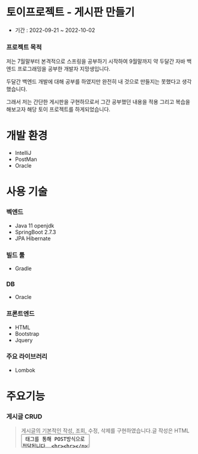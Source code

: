 # 토이프로젝트 - 게시판 만들기
* 기간 : 2022-09-21 ~ 2022-10-02
### 프로젝트 목적
저는 7월말부터 본격적으로 스프링을 공부하기 시작하여 9월말까지 약 두달간 자바 백엔드 프로그래밍을 공부한 개발자 지망생입니다.

두달간 백엔드 개발에 대해 공부를 하였지만 완전히 내 것으로 만들지는 못했다고 생각했습니다.

그래서 저는 간단한 게시판을 구현하므로서 그간 공부했던 내용을 적용 그리고 복습을 해보고자 해당 토이 프로젝트를 하게되었습니다.
# 개발 환경
* IntelliJ
* PostMan
* Oracle
# 사용 기술
### 벡엔드
* Java 11 openjdk
* SpringBoot 2.7.3
* JPA Hibernate
### 빌드 툴
* Gradle
### DB
* Oracle
### 프론트엔드
* HTML
* Bootstrap
* Jquery
### 주요 라이브러리
* Lombok

# 주요기능

### 게시글 CRUD
>게시글의 기본적인 작성, 조회, 수정, 삭제를 구현하였습니다.글 작성은 HTML <textarea> 태그를 통해 POST방식으로 전달됩니다. <br><br> 
<img src="https://user-images.githubusercontent.com/97887047/201512779-5886bbce-72ef-4752-96da-510dca12bf9d.png" width="55%" height="45%"/>
<img src="https://user-images.githubusercontent.com/97887047/201512801-3902386b-77d0-4c8e-a9fa-7a150a8cb0f9.png" width="55%" height="45%"/>

> 이 때 수정과 삭제 같은 경우 해당 글의 작성자만이 할 수 있도록 해야하는데 이는 백엔드에서 로그인한 사용자의 정보를 session에서 가져오고 해당글의 작성자와 현재 가져온 사용자의 정보가 일치한지 확인한 후 수정과 삭제가 가능한가를 검증하도록 했습니다.<br><br>
만약 다른 사용자가 로그인 후 URL을 통해 다른 사용자의 게시물을 수정 및 삭제를 시도한다면 접근을 할 수 없도록 redirect 시켰고 경고문구를 UI에 나타나도록 했습니다.

<img src="https://user-images.githubusercontent.com/97887047/201513489-fe16744b-1515-4117-8821-286c88357825.png" width="55%" height="45%"/>

### 댓글
>AJAX를 통해 JSON 형식으로 데이터가 전달됩니다. 댓글을 저장하고나면 백엔드에서 다시 댓글을 조회하고 다시 HTML에 그리는 방식을 택해
댓글이 등록됨을 사용자에게 바로 보이도록 했습니다.

<img src="https://user-images.githubusercontent.com/97887047/201512956-fe38391d-5620-416b-872b-929e892a7540.png" width="55%" height="45%"/>
<img src="https://user-images.githubusercontent.com/97887047/201512964-c2df32ba-c39e-4fcb-9f69-d7ee43abd39e.png" width="55%" height="45%"/>

### 좋아요, 싫어요 기능
AJAX를 통해 좋아요와 싫어요 정보가 전달됩니다. 한명의 사용자는 한 글에서 중복으로 좋아요 또는 싫어요를 누를 수 없습니다.

이는 Heart(좋아요, 싫어요)테이블을 따로 두고 검증을 하도록 하였습니다.

![image](https://user-images.githubusercontent.com/97887047/201512974-47a03357-e079-46f8-a86f-4e0ec4a75e20.png)
 
### 전달된 데이터의 유효성 검사
> Bean Validation을 활용하여 회원가입, 로그인, 글 작성 등에서 전달된 데이터의 유효성 검사를 실시했고 오류가 있다면 UI를 통해 사용자에게 보이도록 했습니다.

<img src="https://user-images.githubusercontent.com/97887047/201513336-b7171751-b66c-49e4-83f5-e5a4d29fffeb.png" width="55%" height="45%"/>

### 스프링 인터셉터를 통한 접근제한
> 스프링 인터셉터를 통해 로그인을 하지않은 사용자는 아무런 서비스를 사용하지 못하도록하였습니다. <br><br> 임의로 URL을 통해 접근을 시도한다면 로그인 페이지로 리다이렉트되도록 구현하였습니다.

### 회원가입
> 아이디, 비밀번호, 확인비밀번호, 닉네임 등을 입력하여 회원가입을 진행하도록 하였고 아이디의 경우 백엔드에서 중복체크를 통해 중복된 아이디로는 회원가입을 하지 못하도록 구현하였습니다.

![image](https://user-images.githubusercontent.com/97887047/201513845-5cf697c1-4c73-4106-bc95-24d2a098d2db.png)


### 로그인, 로그아웃
> 세션을 통해 로그인, 로그아웃을 구현했습니다. 세션에는 기본적인 사용자의 정보를 넣어 글 등록, 조회, 삭제 등의 기능을 사용할 때 사용할 수 있도록 하였습니다.

 
# 토이 프로젝트 후 느낀 점
이번 프로젝트를 진행하면서 느낀 것은 제가 아직 많이 부족하다는 것을 느꼈습니다.

제 나름대로의 지식을 활용해서 직접 기능을 만들어 나갔는데 기능을 만드는데 있어 모르는 지식을 검색하고 검색된 내용안에서 또 모르는 지식을 검색하고 
그러한 반복되는 과정속에서 배워야할 내용들이 마치 나무뿌리처럼 뻗어 나갔습니다. 정말 내가 알고있는 것은 빙산의 일각에 불과하다는 것을 뼈저리게 느낄 수 있었습니다.

그러나 좋았던 것은 공부해야할게 늘어나고 그 내용을 공부함으로써 내가 발전하고 있다는 것이 느껴지는게 좋았습니다. 

